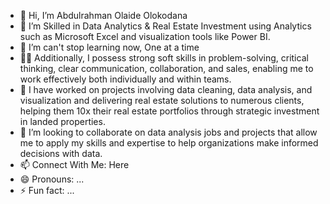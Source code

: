 - 👋 Hi, I’m Abdulrahman Olaide Olokodana
- 👀 I’m Skilled in Data Analytics & Real Estate Investment using Analytics such as Microsoft Excel and visualization tools like Power BI.
- 🌱 I’m can't stop learning now, One at a time
- 👩‍🎤 Additionally, I possess strong soft skills in problem-solving, critical thinking, clear communication, collaboration, and sales,
  enabling me to work effectively both individually and within teams.
- 💼 I have worked on projects involving data cleaning, data analysis, and visualization and delivering real estate solutions to numerous 
  clients, helping them 10x their real estate portfolios through strategic investment in landed properties.
- 👯 I’m looking to collaborate on data analysis jobs and projects that allow me to apply my skills and expertise to help organizations
  make informed decisions with data.
- 📫 Connect With Me: Here
- 😄 Pronouns: ...
- ⚡ Fun fact: ...

<!---
olaide025/olaide025 is a ✨ special ✨ repository because its `README.md` (this file) appears on your GitHub profile.
You can click the Preview link to take a look at your changes.
--->
